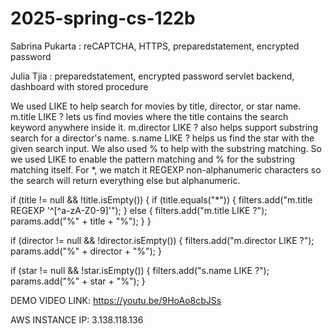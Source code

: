# 2025-spring-cs-122b

Sabrina Pukarta : reCAPTCHA, HTTPS, preparedstatement, encrypted password

Julia Tjia : preparedstatement, encrypted password servlet backend, dashboard with stored procedure

We used LIKE to help search for movies by title, director, or star name.
m.title LIKE ? lets us find movies where the title contains the search keyword anywhere inside it.
m.director LIKE ? also helps support substring search for a director's name.
s.name LIKE ? helps us find the star with the given search input.
We also used % to help with the substring matching.
So we used LIKE to enable the pattern matching and % for the substring matching itself.
For *, we match it REGEXP non-alphanumeric characters so the search will return everything else but alphanumeric.

if (title != null && !title.isEmpty()) {
if (title.equals("*")) {
filters.add("m.title REGEXP '^[^a-zA-Z0-9]'");
} else {
filters.add("m.title LIKE ?");
params.add("%" + title + "%");
}
}

if (director != null && !director.isEmpty()) {
filters.add("m.director LIKE ?");
params.add("%" + director + "%");
}

if (star != null && !star.isEmpty()) {
filters.add("s.name LIKE ?");
params.add("%" + star + "%");
}

DEMO VIDEO LINK: https://youtu.be/9HoAo8cbJSs

AWS INSTANCE IP: 3.138.118.136